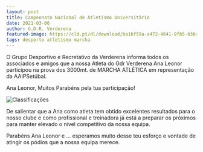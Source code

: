 ```yaml
---
layout: post
title: Campeonato Nacional de Atletismo Universitário
date: 2021-03-06
author: G.D.R. Verderena
featured-image: https://cld.pt/dl/download/ba16f59a-a472-4641-9fb5-b364961fee66/CNU.jpeg?download=true
tags: desporto atletismo marcha
---
```

O Grupo Desportivo e Recretativo da Verderena informa todos os associados e amigos que a nossa Atleta do Gdr Verderena Ana Leonor participou na prova dos 3000mt. de MARCHA ATLÉTICA em representação da AAIPSetúbal.

Ana Leonor, Muitos Parabéns pela tua participação!

![Classificações](https://cld.pt/dl/download/af9e777f-f9a2-4402-a52a-dc0c5334bbef/Classificacoes_CNU.jpeg?download=true)

De salientar que a Ana como atleta tem obtido excelentes resultados para o nosso clube e como profissional e treinadora já está a preparar os próximos para manter elevado o nível competitivo da nossa equipa.

Parabéns Ana Leonor e ... esperamos muito desse teu esforço e vontade de atingir os pódios que a nossa equipa merece.

